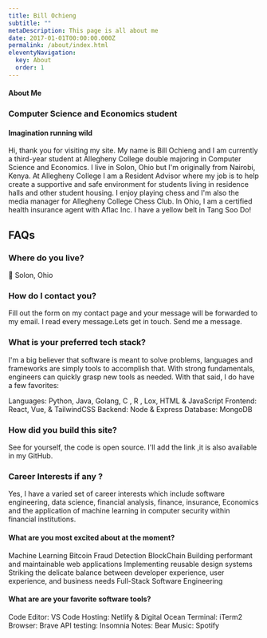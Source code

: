 ```yaml
---
title: Bill Ochieng
subtitle: ""
metaDescription: This page is all about me
date: 2017-01-01T00:00:00.000Z
permalink: /about/index.html
eleventyNavigation:
  key: About
  order: 1
---
```



#### About Me

### Computer Science and Economics student

#### Imagination running wild

Hi, thank you for visiting my site. My name is Bill Ochieng and I am currently a third-year student at Allegheny College double majoring in Computer Science and Economics. I live in Solon, Ohio but I'm originally from Nairobi, Kenya. At Allegheny College I am a Resident Advisor where my job is to help create a supportive and safe environment for students living in residence halls and other student housing. I enjoy playing chess and I'm also the media manager for Allegheny College Chess Club. In Ohio, I am a certified health insurance agent with Aflac Inc. I have a yellow belt in Tang Soo Do!

## FAQs

### Where do you live?

📍 Solon, Ohio

### How do I contact you?

Fill out the form on my contact page and your message will be forwarded to my email. I read every message.Lets get in touch. Send me a message.

### What is your preferred tech stack?

I'm a big believer that software is meant to solve problems, languages and frameworks are simply tools to accomplish that. With strong fundamentals, engineers can quickly grasp new tools as needed. With that said, I do have a few favorites:

Languages: Python, Java, Golang, C , R , Lox, HTML & JavaScript
Frontend: React, Vue, & TailwindCSS
Backend: Node & Express
Database: MongoDB

### How did you build this site?

See for yourself, the code is open source. I'll add the link ,it is also available in my GitHub.

### Career Interests if any ?

Yes, I have a varied set of career interests which include software engineering, data science, financial analysis, finance, insurance, Economics and the application of machine learning in computer security within financial institutions.

#### What are you most excited about at the moment?

Machine Learning
Bitcoin
Fraud Detection
BlockChain
Building performant and maintainable web applications
Implementing reusable design systems
Striking the delicate balance between developer experience, user experience, and business needs
Full-Stack Software Engineering

#### What are are your favorite software tools?

Code Editor: VS Code
Hosting: Netlify & Digital Ocean
Terminal: iTerm2
Browser: Brave
API testing: Insomnia
Notes: Bear
Music: Spotify
